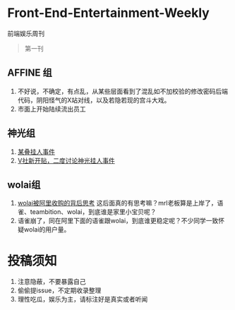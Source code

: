 # Front-End-Entertainment-Weekly
前端娱乐周刊
> 第一刊
## AFFINE 组
1. 不好说，不确定，有点乱，从某些层面看到了混乱如不加校验的修改密码后端代码，阴阳怪气的X站对线，以及若隐若现的宫斗大戏。
2. 市面上开始陆续流出员工

## 神光组
1. [某叠挂人事件](https://juejin.cn/post/7291547336399552569)
1. [V社新开贴，二度讨论神光挂人事件](https://www.v2ex.com/t/985358#reply86)

## wolai组
1. [wolai被阿里收购的背后思考](https://sspai.com/post/78711) 这后面真的有思考嘛？mrl老板算是上岸了，语雀、teambition、wolai，到底谁是家里小宝贝呢？ 
2. 语雀崩了，同在阿里下面的语雀跟wolai，到底谁更稳定呢？不少同学一致怀疑wolai的用户量。

# 投稿须知
1. 注意隐蔽，不要暴露自己
2. 偷偷提issue，不定期收录整理
3. 理性吃瓜，娱乐为主，请标注好是真实或者听闻

